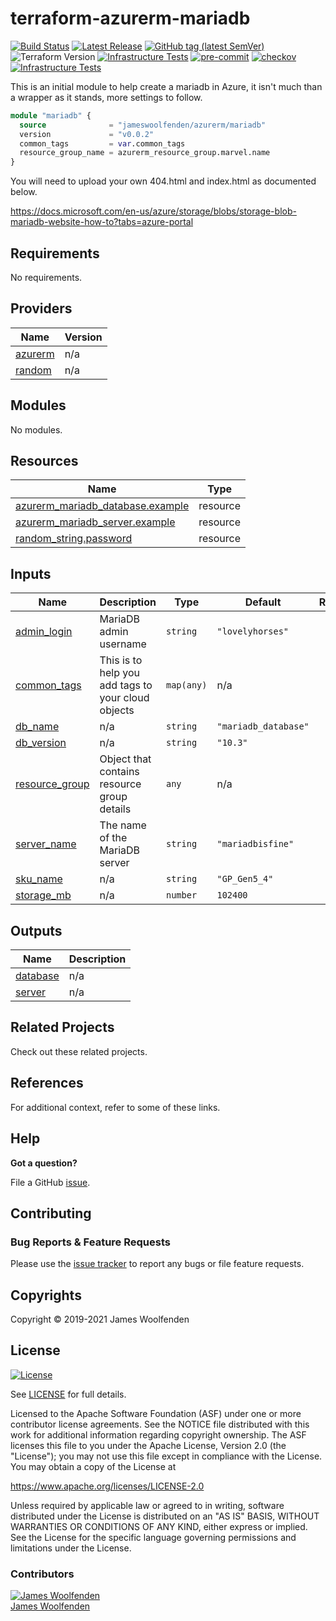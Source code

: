 # terraform-azurerm-mariadb

[![Build Status](https://github.com/JamesWoolfenden/terraform-azurerm-mariadb/workflows/Verify%20and%20Bump/badge.svg?branch=master)](https://github.com/JamesWoolfenden/terraform-azurerm-mariadb)
[![Latest Release](https://img.shields.io/github/release/JamesWoolfenden/terraform-azurerm-mariadb.svg)](https://github.com/JamesWoolfenden/terraform-azurerm-mariadb/releases/latest)
[![GitHub tag (latest SemVer)](https://img.shields.io/github/tag/JamesWoolfenden/terraform-azurerm-mariadb.svg?label=latest)](https://github.com/JamesWoolfenden/terraform-azurerm-mariadb/releases/latest)
![Terraform Version](https://img.shields.io/badge/tf-%3E%3D0.14.0-blue.svg)
[![Infrastructure Tests](https://www.bridgecrew.cloud/badges/github/JamesWoolfenden/terraform-azurerm-mariadb/cis_aws)](https://www.bridgecrew.cloud/link/badge?vcs=github&fullRepo=JamesWoolfenden%2Fterraform-azurerm-mariadb&benchmark=CIS+AWS+V1.2)
[![pre-commit](https://img.shields.io/badge/pre--commit-enabled-brightgreen?logo=pre-commit&logoColor=white)](https://github.com/pre-commit/pre-commit)
[![checkov](https://img.shields.io/badge/checkov-verified-brightgreen)](https://www.checkov.io/)
[![Infrastructure Tests](https://www.bridgecrew.cloud/badges/github/jameswoolfenden/terraform-azurerm-mariadb/general)](https://www.bridgecrew.cloud/link/badge?vcs=github&fullRepo=JamesWoolfenden%2Fterraform-azurerm-mariadb&benchmark=INFRASTRUCTURE+SECURITY)

This is an initial module to help create a mariadb in Azure, it isn't much than a wrapper as it stands, more settings to follow.

```terraform
module "mariadb" {
  source              = "jameswoolfenden/azurerm/mariadb"
  version             = "v0.0.2"
  common_tags         = var.common_tags
  resource_group_name = azurerm_resource_group.marvel.name
}
```

You will need to upload your own 404.html and index.html as documented below.

<https://docs.microsoft.com/en-us/azure/storage/blobs/storage-blob-mariadb-website-how-to?tabs=azure-portal>

<!-- BEGINNING OF PRE-COMMIT-TERRAFORM DOCS HOOK -->
## Requirements

No requirements.

## Providers

| Name | Version |
|------|---------|
| <a name="provider_azurerm"></a> [azurerm](#provider\_azurerm) | n/a |
| <a name="provider_random"></a> [random](#provider\_random) | n/a |

## Modules

No modules.

## Resources

| Name | Type |
|------|------|
| [azurerm_mariadb_database.example](https://registry.terraform.io/providers/hashicorp/azurerm/latest/docs/resources/mariadb_database) | resource |
| [azurerm_mariadb_server.example](https://registry.terraform.io/providers/hashicorp/azurerm/latest/docs/resources/mariadb_server) | resource |
| [random_string.password](https://registry.terraform.io/providers/hashicorp/random/latest/docs/resources/string) | resource |

## Inputs

| Name | Description | Type | Default | Required |
|------|-------------|------|---------|:--------:|
| <a name="input_admin_login"></a> [admin\_login](#input\_admin\_login) | MariaDB admin username | `string` | `"lovelyhorses"` | no |
| <a name="input_common_tags"></a> [common\_tags](#input\_common\_tags) | This is to help you add tags to your cloud objects | `map(any)` | n/a | yes |
| <a name="input_db_name"></a> [db\_name](#input\_db\_name) | n/a | `string` | `"mariadb_database"` | no |
| <a name="input_db_version"></a> [db\_version](#input\_db\_version) | n/a | `string` | `"10.3"` | no |
| <a name="input_resource_group"></a> [resource\_group](#input\_resource\_group) | Object that contains resource group details | `any` | n/a | yes |
| <a name="input_server_name"></a> [server\_name](#input\_server\_name) | The name of the MariaDB server | `string` | `"mariadbisfine"` | no |
| <a name="input_sku_name"></a> [sku\_name](#input\_sku\_name) | n/a | `string` | `"GP_Gen5_4"` | no |
| <a name="input_storage_mb"></a> [storage\_mb](#input\_storage\_mb) | n/a | `number` | `102400` | no |

## Outputs

| Name | Description |
|------|-------------|
| <a name="output_database"></a> [database](#output\_database) | n/a |
| <a name="output_server"></a> [server](#output\_server) | n/a |
<!-- END OF PRE-COMMIT-TERRAFORM DOCS HOOK -->

## Related Projects

Check out these related projects.

## References

For additional context, refer to some of these links.

## Help

**Got a question?**

File a GitHub [issue](https://github.com/JamesWoolfenden/terraform-azurerm-mariadb/issues).

## Contributing

### Bug Reports & Feature Requests

Please use the [issue tracker](https://github.com/JamesWoolfenden/terraform-azurerm-mariadb/issues) to report any bugs or file feature requests.

## Copyrights

Copyright © 2019-2021 James Woolfenden

## License

[![License](https://img.shields.io/badge/License-Apache%202.0-blue.svg)](https://opensource.org/licenses/Apache-2.0)

See [LICENSE](LICENSE) for full details.

Licensed to the Apache Software Foundation (ASF) under one
or more contributor license agreements. See the NOTICE file
distributed with this work for additional information
regarding copyright ownership. The ASF licenses this file
to you under the Apache License, Version 2.0 (the
"License"); you may not use this file except in compliance
with the License. You may obtain a copy of the License at

<https://www.apache.org/licenses/LICENSE-2.0>

Unless required by applicable law or agreed to in writing,
software distributed under the License is distributed on an
"AS IS" BASIS, WITHOUT WARRANTIES OR CONDITIONS OF ANY
KIND, either express or implied. See the License for the
specific language governing permissions and limitations
under the License.

### Contributors

[![James Woolfenden][jameswoolfenden_avatar]][jameswoolfenden_homepage]<br/>[James Woolfenden][jameswoolfenden_homepage]

[jameswoolfenden_homepage]: https://github.com/jameswoolfenden
[jameswoolfenden_avatar]: https://github.com/jameswoolfenden.png?size=150
[github]: https://github.com/jameswoolfenden
[linkedin]: https://www.linkedin.com/in/jameswoolfenden/
[twitter]: https://twitter.com/jimwoolfenden
[share_twitter]: https://twitter.com/intent/tweet/?text=terraform-azurerm-mariadb&url=https://github.com/JamesWoolfenden/terraform-azurerm-mariadb
[share_linkedin]: https://www.linkedin.com/shareArticle?mini=true&title=terraform-azurerm-mariadb&url=https://github.com/JamesWoolfenden/terraform-azurerm-mariadb
[share_reddit]: https://reddit.com/submit/?url=https://github.com/JamesWoolfenden/terraform-azurerm-mariadb
[share_facebook]: https://facebook.com/sharer/sharer.php?u=https://github.com/JamesWoolfenden/terraform-azurerm-mariadb
[share_email]: mailto:?subject=terraform-azurerm-mariadb&body=https://github.com/JamesWoolfenden/terraform-azurerm-mariadb
